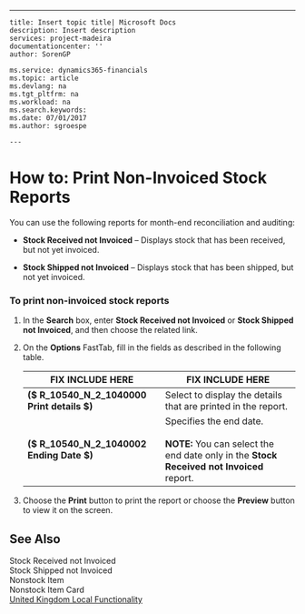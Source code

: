 ---
    title: Insert topic title| Microsoft Docs
    description: Insert description
    services: project-madeira
    documentationcenter: ''
    author: SorenGP

    ms.service: dynamics365-financials
    ms.topic: article
    ms.devlang: na
    ms.tgt_pltfrm: na
    ms.workload: na
    ms.search.keywords:
    ms.date: 07/01/2017
    ms.author: sgroespe

    ---
# How to: Print Non-Invoiced Stock Reports
You can use the following reports for month\-end reconciliation and auditing:  
  
-   **Stock Received not Invoiced** – Displays stock that has been received, but not yet invoiced.  
  
-   **Stock Shipped not Invoiced** – Displays stock that has been shipped, but not yet invoiced.  
  
### To print non\-invoiced stock reports  
  
1.  In the **Search** box, enter **Stock Received not Invoiced** or **Stock Shipped not Invoiced**, and then choose the related link.  
  
2.  On the **Options** FastTab, fill in the fields as described in the following table.  
  
    |FIX INCLUDE HERE<!--[!INCLUDE[bp_tablefield](../../ApplicationDesign/includes/bp_tablefield_md.md)] -->|FIX INCLUDE HERE<!--[!INCLUDE[bp_tabledescription](../../ApplicationDesign/includes/bp_tabledescription_md.md)] -->|  
    |---------------------------------|---------------------------------------|  
    |**\($ R\_10540\_N\_2\_1040000 Print details $\)**|Select to display the details that are printed in the report.|  
    |**\($ R\_10540\_N\_2\_1040002 Ending Date $\)**|Specifies the end date.<br /><br /> **NOTE:** You can select the end date only in the **Stock Received not Invoiced** report.|  
  
3.  Choose the **Print** button to print the report or choose the **Preview** button to view it on the screen.  
  
## See Also  
 Stock Received not Invoiced   
 Stock Shipped not Invoiced   
 Nonstock Item   
 Nonstock Item Card   
 [United Kingdom Local Functionality](../../LocalFunctionalityForMicrosoftDynamicsNav2016/UnitedKingdom/united-kingdom-local-functionality.md)